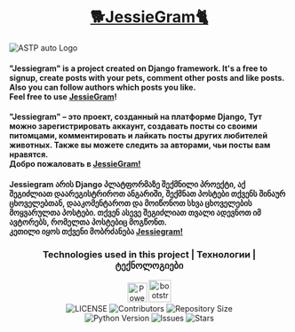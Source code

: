 <h1 align="center" ><a href="http://jessiegram.ru">🐕JessieGram🐈</a></h1>

![ASTP auto Logo](https://repository-images.githubusercontent.com/485134292/47dc015a-961a-4592-82eb-80cbf78835a7)

<h4>
    "Jessiegram" is a project created on Django framework.
    It's a free to signup, create posts with your pets,
    comment other posts and like posts.
    Also you can follow authors which posts you like.<br>
    Feel free to use <a href="http://jessiegram.ru">JessieGram</a>!</h4>
<h4> 
    "Jessiegram" – это проект, созданный на платформе Django,
    Тут можно зарегистрировать аккаунт, создавать посты со своими питомцами,
    комментировать и лайкать посты других любителей животных.
    Также вы можете следить за авторами, чьи посты вам нравятся.<br>
    Добро пожаловать в <a href="http://jessiegram.ru">JessieGram!</a>
</h4>
<h4>
    Jessiegram არის Django პლატფორმაზე შექმნილი პროექტი,
    აქ შეგიძლიათ დაარეგისტრიროთ ანგარიში, შექმნათ პოსტები თქვენს შინაურ ცხოველებთან,
    დააკომენტაროთ და მოიწონოთ სხვა ცხოველების მოყვარულთა პოსტები.
    თქვენ ასევე შეგიძლიათ თვალი ადევნოთ იმ ავტორებს, რომელთა პოსტებიც მოგწონთ.<br>
    კეთილი იყოს თქვენი მობრძანება <a href="http://jessiegram.ru">Jessiegram!</a>
</h4>

<h3 align="center"> Technologies used in this project | Технологии | ტექნოლოგიები</h3>
<p align="center">
    <a href="http://www.djangoproject.com/"><img src="https://www.djangoproject.com/m/img/badges/djangopowered126x54.gif" border="0" style="height: 35px" alt="Powered by Django." title="Powered by Django." /></a>
    <a href="http://www.djangoproject.com/"><img
                        src="https://getbootstrap.com/docs/5.3/assets/brand/bootstrap-logo-shadow.png"
                        style="height: 40px"
                        alt="bootstrap technology"/></a><br>
    <img src="https://img.shields.io/github/license/feel2code/jessiegram?style=for-the-badge&logo=appveyor" alt="LICENSE">
    <img src="https://img.shields.io/github/contributors/feel2code/jessiegram?style=for-the-badge&logo=appveyor" alt="Contributors">
    <img src="https://img.shields.io/github/repo-size/feel2code/jessiegram?style=for-the-badge&logo=appveyor" alt="Repository Size"> <br>
    <img src="https://img.shields.io/badge/python-3.9-green?style=for-the-badge&logo=appveyor" alt="Python Version">
    <img src="https://img.shields.io/github/issues/feel2code/jessiegram?style=for-the-badge&logo=appveyor" alt="Issues">
    <img src="https://img.shields.io/github/stars/feel2code/jessiegram?style=for-the-badge&logo=appveyor" alt="Stars">
</p>
